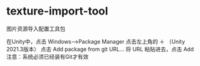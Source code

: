 # texture-import-tool
图片资源导入配置工具包

在Unity中，点击 Windows——>Package Manager
点击左上角的 ＋ （Unity 2021.3版本）
点击 Add package from git URL... 
将 URL 粘贴进去，点击 Add
注意：系统必须已经装有Git才有效
